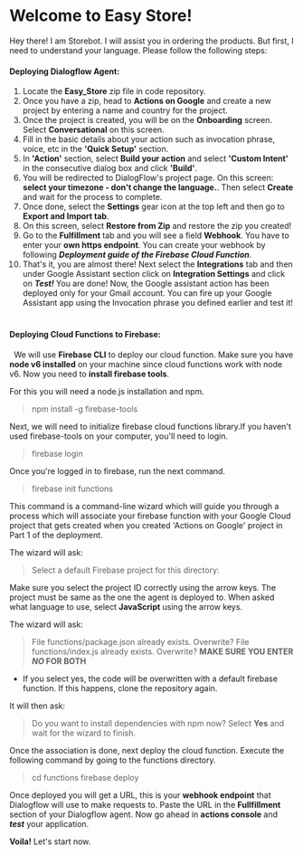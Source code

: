 # Welcome to Easy Store!

Hey there! I am Storebot. I will assist you in ordering the products. 
But first, I need to understand your language. Please follow the following steps:
#### Deploying Dialogflow Agent:

1. Locate the **Easy\_Store** zip file in code repository.
2. Once you have a zip, head to **Actions on Google** and create a new project by entering a name and country for the project.
3. Once the project is created, you will be on the **Onboarding** screen. Select **Conversational** on this screen.
4. Fill in the basic details about your action such as invocation phrase, voice, etc in the **'Quick Setup'** section.
5. In **'Action'** section, select **Build your action** and select **'Custom Intent'** in the consecutive dialog box and click **'Build'**.
6.  You will be redirected to DialogFlow's project page. On this screen: **select your timezone - don't change the language.**. Then select **Create** and wait for the process to complete.
7.  Once done, select the **Settings** gear icon at the top left and then go to **Export and Import tab**.
8.  On this screen, select **Restore from Zip** and restore the zip you created!
9.  Go to the **Fulfillment** tab and you will see a field **Webhook**. You have to enter your **own https endpoint**. You can create your webhook by following ***Deployment guide of the Firebase Cloud Function***.
10. That's it, you are almost there! Next select the **Integrations** tab and then under Google Assistant section click on **Integration Settings** and click on ***Test!*** You are done! Now, the Google assistant action has been deployed only for your Gmail account. You can fire up your Google Assistant app using the Invocation phrase you defined earlier and test it!
#
#### Deploying Cloud Functions to Firebase:
&nbsp;
We will use **Firebase CLI** to deploy our cloud function. Make sure you have **node v6 installed** on your machine since cloud functions work with node v6. Now you need to **install firebase tools**.

For this you will need a node.js installation and npm. 
> npm install -g firebase-tools 

Next, we will need to initialize firebase cloud functions library.If you haven't used firebase-tools on your computer, you'll need to login.
>firebase login

Once you're logged in to firebase, run the next command.
>firebase init functions

This command is a command-line wizard which will guide you through a process which will associate your firebase function with your Google Cloud project that gets created when you created 'Actions on Google' project in Part 1 of the deployment.

The wizard will ask:
>Select a default Firebase project for this directory: <your directory>

Make sure you select the project ID correctly using the arrow keys. The project must be same as the one the agent is deployed to. When asked what language to use, select **JavaScript** using the arrow keys.

The wizard will ask:
>File functions/package.json already exists. Overwrite? 
File functions/index.js already exists. Overwrite? 
**MAKE SURE YOU ENTER ***NO*** FOR BOTH**

- If you select yes, the code will be overwritten with a default firebase function. If this happens, clone the repository again.

It will then ask:
>Do you want to install dependencies with npm now? 
Select **Yes** and wait for the wizard to finish.

Once the association is done, next deploy the cloud function. Execute the following command by going to the functions directory.
>cd functions firebase deploy

Once deployed you will get a URL, this is your **webhook endpoint** that Dialogflow will use to make requests to. Paste the URL in the **Fullfillment** section of your Dialogflow agent. Now go ahead in **actions console** and ***test*** your application.

**Voila!**  Let's start now.
